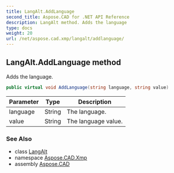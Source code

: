 ```yaml
---
title: LangAlt.AddLanguage
second_title: Aspose.CAD for .NET API Reference
description: LangAlt method. Adds the language
type: docs
weight: 20
url: /net/aspose.cad.xmp/langalt/addlanguage/
---
```

## LangAlt.AddLanguage method

Adds the language.

```csharp
public virtual void AddLanguage(string language, string value)
```

| Parameter | Type | Description |
| --- | --- | --- |
| language | String | The language. |
| value | String | The language value. |

### See Also

* class [LangAlt](../)
* namespace [Aspose.CAD.Xmp](../../langalt/)
* assembly [Aspose.CAD](../../../)


